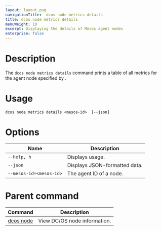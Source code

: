 ```yaml
---
layout: layout.pug
navigationTitle:  dcos node metrics details
title: dcos node metrics details
menuWeight: 10
excerpt: Displaying the details of Mesos agent nodes
enterprise: false
---
```


# Description

The `dcos node metrics details` command prints a table of all metrics for the agent node specified by <mesos-id>.

# Usage

```
dcos node metrics details <mesos-id>  [--json]
```

# Options

| Name |  Description |
|---------|-------------|
| `--help, h`   |   Displays usage. |
| `--json`   |   Displays JSON-formatted data. |
| `--mesos-id=<mesos-id>` |    The agent ID of a node. |

# Parent command

| Command | Description |
|---------|-------------|
| [dcos node](/dcos/1.12/cli/command-reference/dcos-node/) | View DC/OS node information. |


